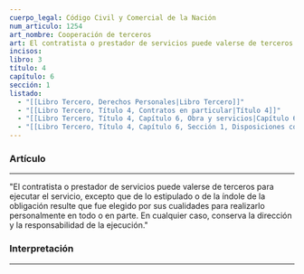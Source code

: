 ```yaml
---
cuerpo_legal: Código Civil y Comercial de la Nación
num_articulo: 1254
art_nombre: Cooperación de terceros
art: El contratista o prestador de servicios puede valerse de terceros para ejecutar el servicio, excepto que de lo estipulado o de la índole de la obligación resulte que fue elegido por sus cualidades para realizarlo personalmente en todo o en parte. En cualquier caso, conserva la dirección y la responsabilidad de la ejecución.
incisos: 
libro: 3
título: 4
capítulo: 6
sección: 1
listado:
  - "[[Libro Tercero, Derechos Personales|Libro Tercero]]"
  - "[[Libro Tercero, Título 4, Contratos en particular|Título 4]]"
  - "[[Libro Tercero, Título 4, Capítulo 6, Obra y servicios|Capítulo 6]]"
  - "[[Libro Tercero, Título 4, Capítulo 6, Sección 1, Disposiciones comunes a las obras y a los servicios|Sección 1]]"
---
```

### Artículo
---
"El contratista o prestador de servicios puede valerse de terceros para ejecutar el servicio, excepto que de lo estipulado o de la índole de la obligación resulte que fue elegido por sus cualidades para realizarlo personalmente en todo o en parte. En cualquier caso, conserva la dirección y la responsabilidad de la ejecución."


### Interpretación
---
